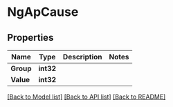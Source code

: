 # NgApCause

## Properties
Name | Type | Description | Notes
------------ | ------------- | ------------- | -------------
**Group** | **int32** |  | 
**Value** | **int32** |  | 

[[Back to Model list]](../README.md#documentation-for-models) [[Back to API list]](../README.md#documentation-for-api-endpoints) [[Back to README]](../README.md)


